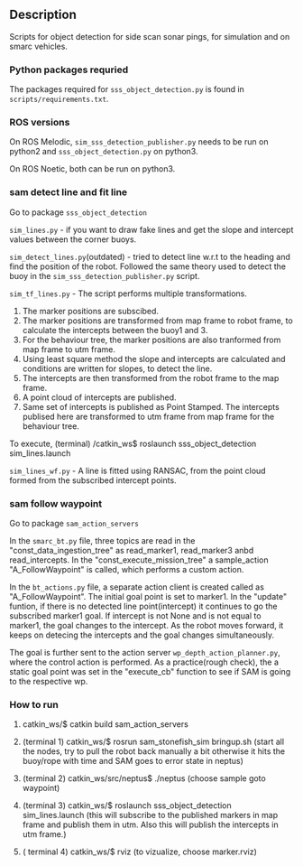 ## Description
Scripts for object detection for side scan sonar pings, for simulation and on smarc vehicles.

### Python packages requried
The packages required for `sss_object_detection.py` is found in `scripts/requirements.txt`.

### ROS versions
On ROS Melodic, `sim_sss_detection_publisher.py` needs to be run on python2 and `sss_object_detection.py` on python3.

On ROS Noetic, both can be run on python3.

### sam detect line and fit line

Go to package `sss_object_detection`

`sim_lines.py` - if you want to draw fake lines and get the slope and intercept values between the corner buoys.

`sim_detect_lines.py`(outdated) - tried to detect line w.r.t to the heading and find the position of the robot. Followed the same theory used to detect the buoy in the `sim_sss_detection_publisher.py` script.

`sim_tf_lines.py` -  The script performs multiple transformations.
1. The marker positions are subscibed.
2. The marker positions are transformed from map frame to robot frame, to calculate the intercepts between the buoy1 and 3. 
3. For the behaviour tree, the marker positions are also tranformed from map frame to utm frame.
4. Using least square method the slope and intercepts are calculated and conditions are written for slopes, to detect the line.
5. The intercepts are then transformed from the robot frame to the map frame.
6. A point cloud of intercepts are published.
7. Same set of intercepts is published as Point Stamped. The intercepts publised here are transformed to utm frame from map frame for the behaviour tree.

To execute, (terminal) /catkin_ws$ roslaunch sss_object_detection sim_lines.launch

`sim_lines_wf.py` - A line is fitted using RANSAC, from the point cloud formed from the subscribed intercept points.








### sam follow waypoint

Go to package `sam_action_servers`

In the `smarc_bt.py` file, three topics are read in the "const_data_ingestion_tree" as read_marker1, read_marker3 anbd read_intercepts. In the "const_execute_mission_tree" a sample_action "A_FollowWaypoint" is called, which performs a custom action.

In the `bt_actions.py` file, a separate action client is created called as "A_FollowWaypoint". The initial goal point is set to marker1. In the "update" funtion, if there is no detected line point(intercept) it continues to go the subscribed marker1 goal. If intercept is not None and is not equal to marker1, the goal changes to the intercept. As the robot moves forward, it keeps on detecing the intercepts and the goal changes simultaneously.

The goal is further sent to the action server `wp_depth_action_planner.py`, where the control action is performed. As a practice(rough check), the a static goal point was set in the "execute_cb" function to see if SAM is going to the respective wp.

### How to run

1. catkin_ws/$ catkin build sam_action_servers

2. (terminal 1)  catkin_ws/$ rosrun sam_stonefish_sim bringup.sh 
(start all the nodes, try to pull the robot back manually a bit otherwise it hits the buoy/rope with time and SAM goes to error state in neptus)

3. (terminal 2)  catkin_ws/src/neptus$ ./neptus 
(choose sample goto waypoint)

4. (terminal 3) catkin_ws/$ roslaunch sss_object_detection sim_lines.launch
(this will subscribe to the published markers in map frame and publish them in utm. Also this will publish the intercepts in utm frame.)

5. ( terminal 4) catkin_ws/$ rviz
(to vizualize, choose marker.rviz)


